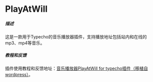 PlayAtWill
==========


##### 描述
这是一款用于Typecho的音乐播放器插件，支持播放地址包括站内和在线的mp3、mp4等音乐。


##### 教程和反馈
插件使用教程和反馈地址：[音乐播放器PlayAtWill for typecho插件（移植自wordpress）](http://www.typecodes.com/web/typechomp3player.html '音乐播放器PlayAtWill for typecho插件（移植自wordpress）')。